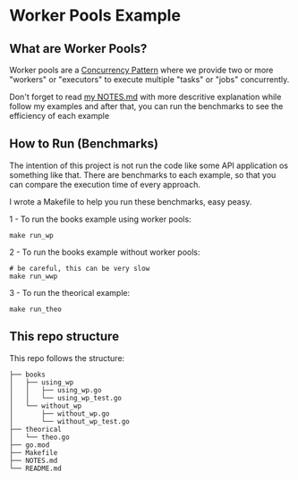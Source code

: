 # Worker Pools Example

## What are Worker Pools?

Worker pools are a [Concurrency Pattern](https://en.wikipedia.org/wiki/Concurrency_pattern) where we provide two or more "workers" or "executors" to execute multiple "tasks" or "jobs" concurrently.

Don't forget to read [my NOTES.md](https://github.com/albuquerque53/worker-pools-example/blob/main/NOTES.md) with more descritive explanation while follow my examples and after that, you can run the benchmarks to see the efficiency of each example

## How to Run (Benchmarks)

The intention of this project is not run the code like some API application os something like that. There are benchmarks to each example, so that you can compare the execution time of every approach.

I wrote a Makefile to help you run these benchmarks, easy peasy.


1 - To run the books example using worker pools:
```
make run_wp
```

2 - To run the books example without worker pools:
```
# be careful, this can be very slow
make run_wwp
```

3 - To run the theorical example:
```
make run_theo
```

## This repo structure

This repo follows the structure:

```
├── books
│   ├── using_wp
│   │   ├── using_wp.go
│   │   └── using_wp_test.go
│   └── without_wp
│       ├── without_wp.go
│       └── without_wp_test.go
├── theorical
│   └── theo.go
├── go.mod
├── Makefile
├── NOTES.md
└── README.md
```
